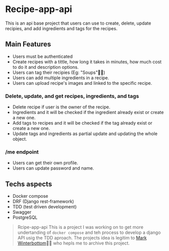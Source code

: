 
# Recipe-app-api

This is an api base project that users can use to create, delete, update recipies, and add ingredients and tags for the recipes.

## Main Features
- Users must be authenticated
- Create recipes with a tittle, how long it takes in minutes, how much cost to do it and description options.
- Users can tag their recipies (Eg: "Soups":cook:)
- Users can add multiple ingredients in a recipe.
- Users can upload recipe's images and linked to the specific recipe.

 ### Delete, update, and get recipes, ingredients, and tags
 - Delete recipe if user is the owner of the recipe.
 - Ingredients and it will be checked if the ingredient already exist or create a new one.
 - Add tags to recipes and it will be checked if the tag already exist or create a new one. 
 - Update tags and ingredients as partial update and updating the whole object.
 
 ### /me endpoint
 - Users can get their own profile.
 - Users can update password and name.
 
 ## Techs aspects
  - Docker compose
  - DRF (Django rest-framework)
  - TDD (test driven development)
  - Swagger
  - PostgreSQL
  
> Rcipe-app-api
> This is a project I was working on to get more undertanding of ```docker compose``` and teh process to develop a django API usig the TDD aproach.
> The projects idea is legitim to [Mark Winterbottom](https://www.udemy.com/user/mark-winterbottom/):man_technologist: who hepls me to archive this project.
